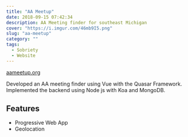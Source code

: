 ```yaml
---
title: "AA Meetup"
date: 2018-09-15 07:42:34
description: AA Meeting finder for southeast Michigan
cover: "https://i.imgur.com/46mb9I5.png"
slug: "aa-meetup"
category: ""
tags:
  - Sobriety
  - Website
---
```

[aameetup.org](https://aameetup.org)

Developed an AA meeting finder using Vue with the Quasar Framework.
Implemented the backend using Node js with Koa and MongoDB.

## Features
- Progressive Web App
- Geolocation